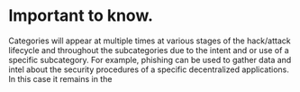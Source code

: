 # Important to know.

Categories will appear at multiple times at various stages of the hack/attack lifecycle and throughout the subcategories due to the intent and or use of a specific subcategory. For example, phishing can be used to gather data and intel about the security procedures of a specific decentralized applications. In this case it remains in the